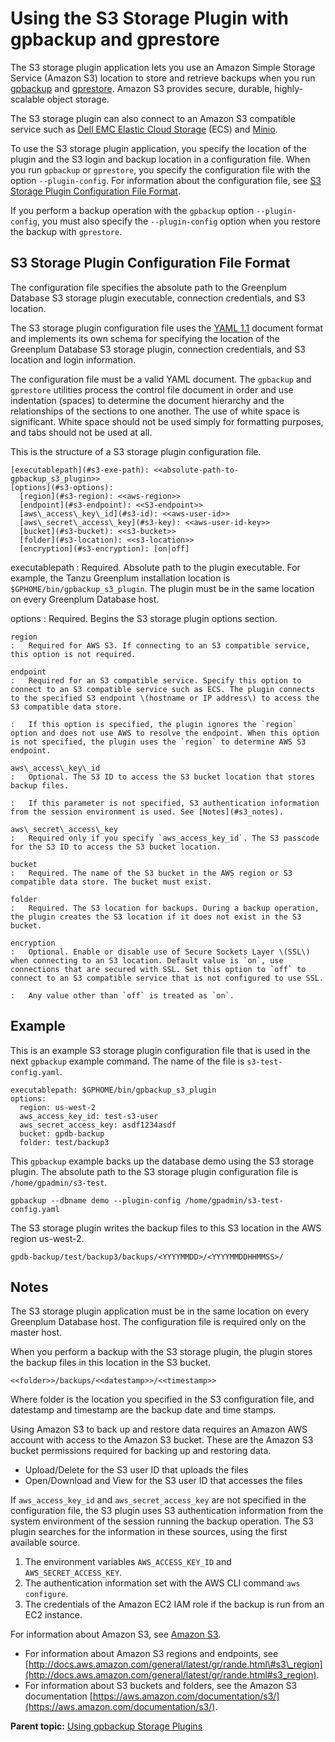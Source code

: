 # Using the S3 Storage Plugin with gpbackup and gprestore 

The S3 storage plugin application lets you use an Amazon Simple Storage Service \(Amazon S3\) location to store and retrieve backups when you run [gpbackup](../../utility_guide/admin_utilities/gpbackup.html) and [gprestore](../../utility_guide/admin_utilities/gprestore.html). Amazon S3 provides secure, durable, highly-scalable object storage.

The S3 storage plugin can also connect to an Amazon S3 compatible service such as [Dell EMC Elastic Cloud Storage](https://www.emc.com/en-us/storage/ecs/index.htm) \(ECS\) and [Minio](https://www.minio.io/).

To use the S3 storage plugin application, you specify the location of the plugin and the S3 login and backup location in a configuration file. When you run `gpbackup` or `gprestore`, you specify the configuration file with the option `--plugin-config`. For information about the configuration file, see [S3 Storage Plugin Configuration File Format](#s3-plugin-config).

If you perform a backup operation with the `gpbackup` option `--plugin-config`, you must also specify the `--plugin-config` option when you restore the backup with `gprestore`.

## S3 Storage Plugin Configuration File Format 

The configuration file specifies the absolute path to the Greenplum Database S3 storage plugin executable, connection credentials, and S3 location.

The S3 storage plugin configuration file uses the [YAML 1.1](http://yaml.org/spec/1.1/) document format and implements its own schema for specifying the location of the Greenplum Database S3 storage plugin, connection credentials, and S3 location and login information.

The configuration file must be a valid YAML document. The `gpbackup` and `gprestore` utilities process the control file document in order and use indentation \(spaces\) to determine the document hierarchy and the relationships of the sections to one another. The use of white space is significant. White space should not be used simply for formatting purposes, and tabs should not be used at all.

This is the structure of a S3 storage plugin configuration file.

```
[executablepath](#s3-exe-path): <<absolute-path-to-gpbackup_s3_plugin>>
[options](#s3-options): 
  [region](#s3-region): <<aws-region>>
  [endpoint](#s3-endpoint): <<S3-endpoint>>
  [aws\_access\_key\_id](#s3-id): <<aws-user-id>>
  [aws\_secret\_access\_key](#s3-key): <<aws-user-id-key>>
  [bucket](#s3-bucket): <<s3-bucket>>
  [folder](#s3-location): <<s3-location>>
  [encryption](#s3-encryption): [on|off]
```

executablepath
:   Required. Absolute path to the plugin executable. For example, the Tanzu Greenplum installation location is `$GPHOME/bin/gpbackup_s3_plugin`. The plugin must be in the same location on every Greenplum Database host.

options
:   Required. Begins the S3 storage plugin options section.

    region
    :   Required for AWS S3. If connecting to an S3 compatible service, this option is not required.

    endpoint
    :   Required for an S3 compatible service. Specify this option to connect to an S3 compatible service such as ECS. The plugin connects to the specified S3 endpoint \(hostname or IP address\) to access the S3 compatible data store.

    :   If this option is specified, the plugin ignores the `region` option and does not use AWS to resolve the endpoint. When this option is not specified, the plugin uses the `region` to determine AWS S3 endpoint.

    aws\_access\_key\_id
    :   Optional. The S3 ID to access the S3 bucket location that stores backup files.

    :   If this parameter is not specified, S3 authentication information from the session environment is used. See [Notes](#s3_notes).

    aws\_secret\_access\_key
    :   Required only if you specify `aws_access_key_id`. The S3 passcode for the S3 ID to access the S3 bucket location.

    bucket
    :   Required. The name of the S3 bucket in the AWS region or S3 compatible data store. The bucket must exist.

    folder
    :   Required. The S3 location for backups. During a backup operation, the plugin creates the S3 location if it does not exist in the S3 bucket.

    encryption
    :   Optional. Enable or disable use of Secure Sockets Layer \(SSL\) when connecting to an S3 location. Default value is `on`, use connections that are secured with SSL. Set this option to `off` to connect to an S3 compatible service that is not configured to use SSL.

    :   Any value other than `off` is treated as `on`.

## Example 

This is an example S3 storage plugin configuration file that is used in the next `gpbackup` example command. The name of the file is `s3-test-config.yaml`.

```
executablepath: $GPHOME/bin/gpbackup_s3_plugin
options: 
  region: us-west-2
  aws_access_key_id: test-s3-user
  aws_secret_access_key: asdf1234asdf
  bucket: gpdb-backup
  folder: test/backup3
```

This `gpbackup` example backs up the database demo using the S3 storage plugin. The absolute path to the S3 storage plugin configuration file is `/home/gpadmin/s3-test`.

```
gpbackup --dbname demo --plugin-config /home/gpadmin/s3-test-config.yaml
```

The S3 storage plugin writes the backup files to this S3 location in the AWS region us-west-2.

```
gpdb-backup/test/backup3/backups/<YYYYMMDD>/<YYYYMMDDHHMMSS>/
```

## Notes 

The S3 storage plugin application must be in the same location on every Greenplum Database host. The configuration file is required only on the master host.

When you perform a backup with the S3 storage plugin, the plugin stores the backup files in this location in the S3 bucket.

```
<<folder>>/backups/<<datestamp>>/<<timestamp>>
```

Where folder is the location you specified in the S3 configuration file, and datestamp and timestamp are the backup date and time stamps.

Using Amazon S3 to back up and restore data requires an Amazon AWS account with access to the Amazon S3 bucket. These are the Amazon S3 bucket permissions required for backing up and restoring data.

-   Upload/Delete for the S3 user ID that uploads the files
-   Open/Download and View for the S3 user ID that accesses the files

If `aws_access_key_id` and `aws_secret_access_key` are not specified in the configuration file, the S3 plugin uses S3 authentication information from the system environment of the session running the backup operation. The S3 plugin searches for the information in these sources, using the first available source.

1.  The environment variables `AWS_ACCESS_KEY_ID` and `AWS_SECRET_ACCESS_KEY`.
2.  The authentication information set with the AWS CLI command `aws configure`.
3.  The credentials of the Amazon EC2 IAM role if the backup is run from an EC2 instance.

For information about Amazon S3, see [Amazon S3](https://aws.amazon.com/s3/).

-   For information about Amazon S3 regions and endpoints, see [http://docs.aws.amazon.com/general/latest/gr/rande.html\#s3\_region](http://docs.aws.amazon.com/general/latest/gr/rande.html#s3_region).
-   For information about S3 buckets and folders, see the Amazon S3 documentation [https://aws.amazon.com/documentation/s3/](https://aws.amazon.com/documentation/s3/).

**Parent topic:** [Using gpbackup Storage Plugins](../managing/backup-plugins.html)

